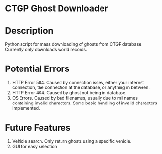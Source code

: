 # CTGP Ghost Downloader

# Description
Python script for mass downloading of ghosts from CTGP database. Currently only downloads world records.

# Potential Errors
1. HTTP Error 504. Caused by connection isses, either your internet connection, the connection at the database, or anything in between.
2. HTTP Error 404. Caused by ghost not being in database.
3. OS Errors. Caused by bad filenames, usually due to mii names containing invalid characters. Some basic handling of invalid characters implemented.

# Future Features
1. Vehicle search. Only return ghosts using a specific vehicle.
2. GUI for easy selection
